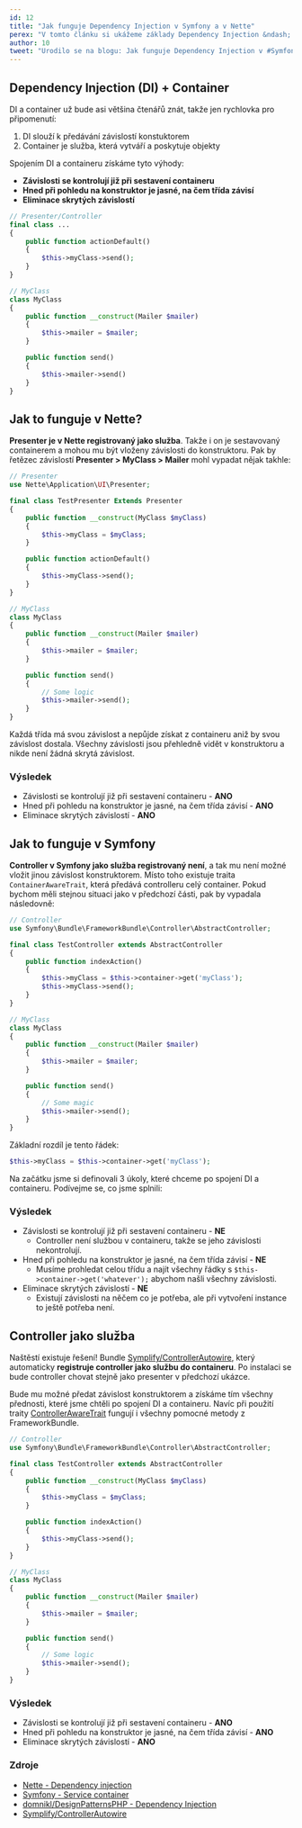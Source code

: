 ```yaml
---
id: 12
title: "Jak funguje Dependency Injection v Symfony a v Nette"
perex: "V tomto článku si ukážeme základy Dependency Injection &ndash; jaký je rozdíl mezi Nette presenterem a Symfony controllerem. A jak přenést trochu chování Nette do Symfony."
author: 10
tweet: "Urodilo se na blogu: Jak funguje Dependency Injection v #Symfony a v #NetteFw #di"
---
```


## Dependency Injection (DI) + Container

DI a container už bude asi většina čtenářů znát, takže jen rychlovka pro připomenutí:

1. DI slouží k předávání závislostí konstuktorem
2. Container je služba, která vytváří a poskytuje objekty

Spojením DI a containeru získáme tyto výhody:

- **Závislosti se kontrolují již při sestavení containeru**
- **Hned při pohledu na konstruktor je jasné, na čem třída závisí**
- **Eliminace skrytých závislostí**


```php
// Presenter/Controller
final class ...
{
    public function actionDefault()
    {
        $this->myClass->send();
    }
}
```

```php
// MyClass
class MyClass
{
    public function __construct(Mailer $mailer)
    {
        $this->mailer = $mailer;
    }

    public function send()
    {
        $this->mailer->send()
    }
}
```


## Jak to funguje v Nette?

**Presenter je v Nette registrovaný jako služba**. Takže i on je sestavovaný containerem a mohou mu být vloženy závislosti do konstruktoru. Pak by řetězec závislostí **Presenter > MyClass > Mailer** mohl vypadat nějak takhle:

```php
// Presenter
use Nette\Application\UI\Presenter;

final class TestPresenter Extends Presenter
{
    public function __construct(MyClass $myClass)
    {
        $this->myClass = $myClass;
    }

    public function actionDefault()
    {
        $this->myClass->send();
    }
}
```

```php
// MyClass
class MyClass
{
    public function __construct(Mailer $mailer)
    {
        $this->mailer = $mailer;
    }

    public function send()
    {
        // Some logic
        $this->mailer->send();
    }
}
```

Každá třída má svou závislost a nepůjde získat z containeru aniž by svou závislost dostala. Všechny závislosti jsou přehledně vidět v konstruktoru a nikde není žádná skrytá závislost.


### Výsledek

- Závislosti se kontrolují již při sestavení containeru - **ANO**
- Hned při pohledu na konstruktor je jasné, na čem třída závisí - **ANO**
- Eliminace skrytých závislostí - **ANO**


## Jak to funguje v Symfony

**Controller v Symfony jako služba registrovaný není**, a tak mu není možné vložit jinou závislost konstruktorem. Místo toho
existuje traita `ContainerAwareTrait`, která předává controlleru celý container. Pokud bychom měli stejnou situaci jako v předchozí části, pak by vypadala následovně:

```php
// Controller
use Symfony\Bundle\FrameworkBundle\Controller\AbstractController;

final class TestController extends AbstractController
{
    public function indexAction()
    {
        $this->myClass = $this->container->get('myClass');
        $this->myClass->send();
    }
}
```

```php
// MyClass
class MyClass
{
    public function __construct(Mailer $mailer)
    {
        $this->mailer = $mailer;
    }

    public function send()
    {
        // Some magic
        $this->mailer->send();
    }
}
```

Základní rozdíl je tento řádek:

```php
$this->myClass = $this->container->get('myClass');
```

Na začátku jsme si definovali 3 úkoly, které chceme po spojení DI a containeru. Podívejme se, co jsme splnili:


### Výsledek

- Závislosti se kontrolují již při sestavení containeru - **NE**
  * Controller není službou v containeru, takže se jeho závislosti nekontrolují.
- Hned při pohledu na konstruktor je jasné, na čem třída závisí - **NE**
  * Musíme prohledat celou třídu a najít všechny řádky s `$this->container->get('whatever');` abychom našli všechny závislosti.
- Eliminace skrytých závislostí - **NE**
  * Existují závislosti na něčem co je potřeba, ale při vytvoření instance to ještě potřeba není.


## Controller jako služba

Naštěstí existuje řešení! Bundle [Symplify/ControllerAutowire](https://github.com/Symplify/ControllerAutowire), který automaticky **registruje controller jako službu do containeru**. Po instalaci se bude controller chovat stejně jako presenter v předchozí ukázce.

Bude mu možné předat závislost konstruktorem a získáme tím všechny přednosti, které jsme chtěli po spojení DI a containeru. Navíc při použití traity [ControllerAwareTrait](https://github.com/Symplify/ControllerAutowire#used-to-frameworkbundles-controller-use-helpers-traits) fungují i všechny pomocné metody z FrameworkBundle.


```php
// Controller
use Symfony\Bundle\FrameworkBundle\Controller\AbstractController;

final class TestController extends AbstractController
{
    public function __construct(MyClass $myClass)
    {
        $this->myClass = $myClass;
    }

    public function indexAction()
    {
        $this->myClass->send();
    }
}
```

```php
// MyClass
class MyClass
{
    public function __construct(Mailer $mailer)
    {
        $this->mailer = $mailer;
    }

    public function send()
    {
        // Some logic
        $this->mailer->send();
    }
}
```

### Výsledek

- Závislosti se kontrolují již při sestavení containeru - **ANO**
- Hned při pohledu na konstruktor je jasné, na čem třída závisí - **ANO**
- Eliminace skrytých závislostí - **ANO**


### Zdroje

- [Nette - Dependency injection](https://doc.nette.org/cs/2.4/dependency-injection)
- [Symfony - Service container](http://symfony.com/doc/current/service_container.html)
- [domnikl/DesignPatternsPHP - Dependency Injection](https://github.com/domnikl/DesignPatternsPHP/tree/master/Structural/DependencyInjection)
- [Symplify/ControllerAutowire](https://github.com/Symplify/ControllerAutowire)
